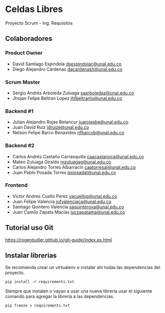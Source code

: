 # Celdas Libres
Proyecto Scrum - Ing. Requisitos

## Colaboradores

### Product Owner
- David Santiago Espindola	dsespindolac@unal.edu.co
- Diego Alejandro Cárdenas	dacardenash@unal.edu.co
### Scrum Master
- Sergio Andrés Arboleda Zuluaga	saarboledaz@unal.edu.co
- Jhojan Felipe Beltran Lopez	    jhfbeltranlo@unal.edu.co
### Backend #1
- Julian Alejandro Rojas Betancur	juarojasbe@unal.edu.co
- Juan David Ruiz	                jdruize@unal.edu.co
- Nelson Felipe Barco Benavides	  nfbarcob@unal.edu.co
### Backend #2
- Carlos Andrés Castaño Carrasquilla	caacastanoca@unal.edu.co
- Mateo Zuluaga Giraldo	              mzuluagag@unal.edu.co
- Carlos Alejandro Torres Albarracín	caatorresal@unal.edu.co
- Juan Pablo Posada Torres	          jpposadat@unal.edu.co
### Frontend
- Victor Andres Cuello Perez	vacuellop@unal.edu.co
- Juan Felipe Valencia	      jufvalenciaca@unal.edu.co
- Santiago Quintero Valencia	saquinterova@unal.edu.co
- Juan Camilo Zapata Macías	  juczapatama@unal.edu.co

## Tutorial uso Git
https://rogerdudler.github.io/git-guide/index.es.html

## Instalar librerias
Se recomienda crear un virtualenv e instalar ahí todas las dependencias del proyecto.
```
pip install -r requirements.txt
```

Siempre que instalen o vayan a usar una nueva librería usar el siguiente comando para agregar la librería a las dependencias.
```
pip freeze > requirements.txt
```
